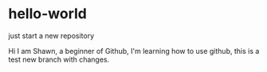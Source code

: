 # hello-world
just start a new repository

Hi I am Shawn, a beginner of Github, I'm learning how to use github, this is a test new branch with changes.
